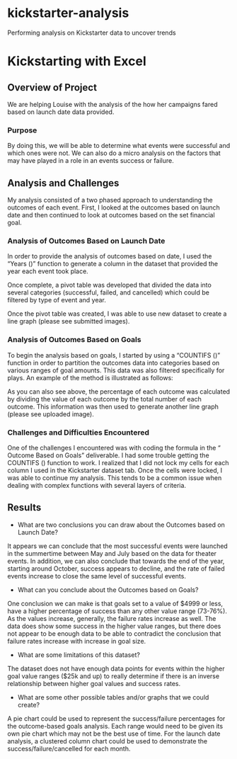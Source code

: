 # kickstarter-analysis
Performing analysis on Kickstarter data to uncover trends
# Kickstarting with Excel

## Overview of Project

We are helping Louise with the analysis of the how her campaigns fared based on launch date data provided. 

### Purpose

By doing this, we will be able to determine what events were successful and which ones were not. We can also do a micro analysis on the factors that may have played in a role in an events success or failure.

## Analysis and Challenges

My analysis consisted of a two phased approach to understanding the outcomes of each event. First, I looked at the outcomes based on launch date and then continued to look at outcomes based on the set financial goal.

### Analysis of Outcomes Based on Launch Date

In order to provide the analysis of outcomes based on date, I used the “Years ()” function to generate a column in the dataset that provided the year each event took place. 

 

Once complete, a pivot table was developed that divided the data into several categories (successful, failed, and cancelled) which could be filtered by type of event and year. 

 

Once the pivot table was created, I was able to use new dataset to create a line graph (please see submitted images).

### Analysis of Outcomes Based on Goals

To begin the analysis based on goals, I started by using a “COUNTIFS ()” function in order to partition the outcomes data into categories based on various ranges of goal amounts. This data was also filtered specifically for plays. An example of the method is illustrated as follows:

 

As you can also see above, the percentage of each outcome was calculated by dividing the value of each outcome by the total number of each outcome. This information was then used to generate another line graph (please see uploaded image).
 

### Challenges and Difficulties Encountered

One of the challenges I encountered was with coding the formula in the “
Outcome Based on Goals” deliverable. I had some trouble getting the COUNTIFS () function to work. I realized that I did not lock my cells for each column I used in the Kickstarter dataset tab. Once the cells were locked, I was able to continue my analysis. This tends to be a common issue when dealing with complex functions with several layers of criteria.

## Results

- What are two conclusions you can draw about the Outcomes based on Launch Date?

It appears we can conclude that the most successful events were launched in the summertime between May and July based on the data for theater events. In addition, we can also conclude that towards the end of the year, starting around October, success appears to decline, and the rate of failed events increase to close the same level of successful events.

- What can you conclude about the Outcomes based on Goals?

One conclusion we can make is that goals set to a value of $4999 or less, have a higher percentage of success than any other value range (73-76%). As the values increase, generally, the failure rates increase as well. The data does show some success in the higher value ranges, but there does not appear to be enough data to be able to contradict the conclusion that failure rates increase with increase in goal size.

- What are some limitations of this dataset?

The dataset does not have enough data points for events within the higher goal value ranges ($25k and up) to really determine if there is an inverse relationship between higher goal values and success rates. 


- What are some other possible tables and/or graphs that we could create?

A pie chart could be used to represent the success/failure percentages for the outcome-based goals analysis. Each range would need to be given its own pie chart which may not be the best use of time. For the launch date analysis, a clustered column chart could be used to demonstrate the success/failure/cancelled for each month.
